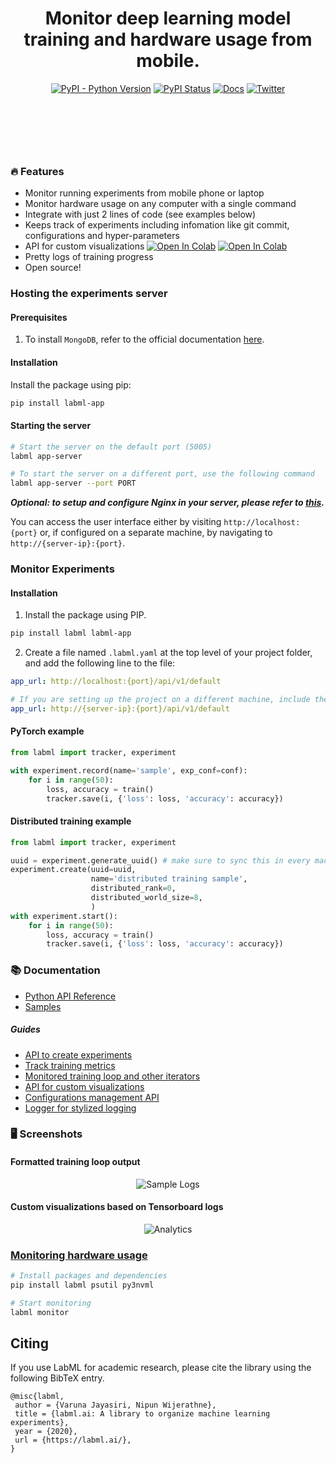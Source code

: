 <div align="center" style="margin-bottom: 100px;">

<h1>Monitor deep learning model training and hardware usage from mobile.</h1>

[![PyPI - Python Version](https://badge.fury.io/py/labml.svg)](https://badge.fury.io/py/labml)
[![PyPI Status](https://pepy.tech/badge/labml)](https://pepy.tech/project/labml)
[![Docs](https://img.shields.io/badge/labml-docs-blue)](https://docs.labml.ai/)
[![Twitter](https://img.shields.io/twitter/follow/labmlai?style=social)](https://twitter.com/labmlai?ref_src=twsrc%5Etfw)

<img src="https://github.com/labmlai/labml/blob/master/images/cover-dark.png" alt=""/>
</div>

### 🔥 Features

* Monitor running experiments from mobile phone or laptop
* Monitor hardware usage on any computer
  with a single command
* Integrate with just 2 lines of code (see examples below)
* Keeps track of experiments including infomation like git commit, configurations and hyper-parameters
* API for custom visualizations
  [![Open In Colab](https://colab.research.google.com/assets/colab-badge.svg)](https://colab.research.google.com/github/labmlai/labml/blob/master/samples/stocks/analysis.ipynb)
  [![Open In Colab](https://colab.research.google.com/assets/colab-badge.svg)](https://colab.research.google.com/github/vpj/poker/blob/master/kuhn_cfr/kuhn_cfr.ipynb)
* Pretty logs of training progress
* Open source!

### Hosting the experiments server

#### Prerequisites

1. To install `MongoDB`, refer to the official
   documentation [here](https://www.mongodb.com/docs/manual/tutorial/install-mongodb-on-ubuntu/).

#### Installation

Install the package using pip:

```bash
pip install labml-app
```

#### Starting the server

```sh
# Start the server on the default port (5005)
labml app-server

# To start the server on a different port, use the following command
labml app-server --port PORT
```

***Optional: to setup and configure Nginx in your server, please refer
to [this](https://github.com/labmlai/labml/blob/master/guides/server-setup.md).***

You can access the user interface either by visiting `http://localhost:{port}` or, if configured on a separate machine,
by navigating to `http://{server-ip}:{port}`.

### Monitor Experiments

#### Installation

1. Install the package using PIP.

```bash
pip install labml labml-app
```

2. Create a file named `.labml.yaml` at the top level of your project folder, and add the following line to the file:

```yaml
app_url: http://localhost:{port}/api/v1/default

# If you are setting up the project on a different machine, include the following line instead,
app_url: http://{server-ip}:{port}/api/v1/default
```

#### PyTorch example

```python
from labml import tracker, experiment

with experiment.record(name='sample', exp_conf=conf):
    for i in range(50):
        loss, accuracy = train()
        tracker.save(i, {'loss': loss, 'accuracy': accuracy})
```

#### Distributed training example

```python
from labml import tracker, experiment

uuid = experiment.generate_uuid() # make sure to sync this in every machine
experiment.create(uuid=uuid,
                  name='distributed training sample',
                  distributed_rank=0,
                  distributed_world_size=8,
                  )
with experiment.start():
    for i in range(50):
        loss, accuracy = train()
        tracker.save(i, {'loss': loss, 'accuracy': accuracy})
```

### 📚 Documentation

* [Python API Reference](https://docs.labml.ai)
* [Samples](https://github.com/labmlai/labml/tree/master/samples)

##### Guides

* [API to create experiments](https://colab.research.google.com/github/labmlai/labml/blob/master/guides/experiment.ipynb)
* [Track training metrics](https://colab.research.google.com/github/labmlai/labml/blob/master/guides/tracker.ipynb)
* [Monitored training loop and other iterators](https://colab.research.google.com/github/labmlai/labml/blob/master/guides/monitor.ipynb)
* [API for custom visualizations](https://colab.research.google.com/github/labmlai/labml/blob/master/guides/analytics.ipynb)
* [Configurations management API](https://colab.research.google.com/github/labmlai/labml/blob/master/guides/configs.ipynb)
* [Logger for stylized logging](https://colab.research.google.com/github/labmlai/labml/blob/master/guides/logger.ipynb)

### 🖥 Screenshots

#### Formatted training loop output

<div align="center">
    <img src="https://raw.githubusercontent.com/vpj/lab/master/images/logger_sample.png" alt="Sample Logs"/>
</div>

#### Custom visualizations based on Tensorboard logs

<div align="center">
    <img src="https://raw.githubusercontent.com/vpj/lab/master/images/analytics.png" alt="Analytics"/>
</div>

[//]: # (## Tools)

[//]: # ()
[//]: # (### [Training models on cloud]&#40;https://github.com/labmlai/labml/tree/master/remote&#41;)

[//]: # ()
[//]: # (```bash)

[//]: # (# Install the package)

[//]: # (pip install labml_remote)

[//]: # ()
[//]: # (# Initialize the project)

[//]: # (labml_remote init)

[//]: # ()
[//]: # (# Add cloud server&#40;s&#41; to .remote/configs.yaml)

[//]: # ()
[//]: # (# Prepare the remote server&#40;s&#41;)

[//]: # (labml_remote prepare)

[//]: # ()
[//]: # (# Start a PyTorch distributed training job)

[//]: # (labml_remote helper-torch-launch --cmd 'train.py' --nproc-per-node 2 --env GLOO_SOCKET_IFNAME enp1s0)

[//]: # (```)

### [Monitoring hardware usage](https://github.com/labmlai/labml/blob/master/guides/hardware_monitoring.md)

```sh
# Install packages and dependencies
pip install labml psutil py3nvml

# Start monitoring
labml monitor
```

[//]: # (## Other Guides)

[//]: # ()
[//]: # (#### [Setting up a local Ubuntu workstation for deep learning]&#40;https://github.com/labmlai/labml/blob/master/guides/local-ubuntu.md&#41;)

[//]: # ()
[//]: # (#### [Setting up a cloud computer for deep learning]&#40;https://github.com/labmlai/labml/blob/master/guides/remote-python.md&#41;)

## Citing

If you use LabML for academic research, please cite the library using the following BibTeX entry.

```bibtext
@misc{labml,
 author = {Varuna Jayasiri, Nipun Wijerathne},
 title = {labml.ai: A library to organize machine learning experiments},
 year = {2020},
 url = {https://labml.ai/},
}
```
